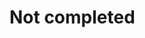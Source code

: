 <!-- # ---
# layout: post
# author: younghoon
# title: Global optimality
# tags: [Reinforcement Learning, Dynamic programming]
# category: Reinforcement Learning
# description: Explains reward design in Reinforcement Learning.
# hasmath: true
# --- -->


# Not completed

<!--more-->
